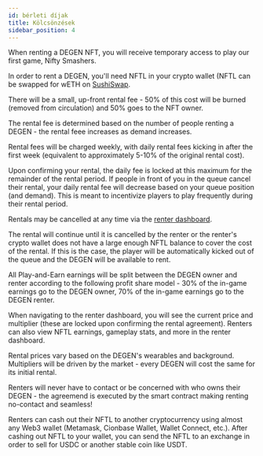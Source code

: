 ```yaml
---
id: bérleti díjak
title: Kölcsönzések
sidebar_position: 4
---
```


When renting a DEGEN NFT, you will receive temporary access to play our first game, Nifty Smashers.

In order to rent a DEGEN, you'll need NFTL in your crypto wallet (NFTL can be swapped for wETH on [SushiSwap](https://sushi.com/).

There will be a small, up-front rental fee - 50% of this cost will be burned (removed from circulation) and 50% goes to the NFT owner.

The rental fee is determined based on the number of people renting a DEGEN - the rental feee increases as demand increases.

Rental fees will be charged weekly, with daily rental fees kicking in after the first week (equivalent to approximately 5-10% of the original rental cost).

Upon confirming your rental, the daily fee is locked at this maximum for the remainder of the rental period. If people in front of you in the queue cancel their rental, your daily rental fee will decrease based on your queue position (and demand). This is meant to incentivize players to play frequently during their rental period.

Rentals may be cancelled at any time via the [renter dashboard](https://niftyleague.com/profile).

The rental will continue until it is cancelled by the renter or the renter's crypto wallet does not have a large enough NFTL balance to cover the cost of the rental. If this is the case, the player will be automatically kicked out of the queue and the DEGEN will be available to rent.

All Play-and-Earn earnings will be split between the DEGEN owner and renter according to the following profit share model - 30% of the in-game earnings go to the DEGEN owner, 70% of the in-game earnings go to the DEGEN renter.

When navigating to the renter dashboard, you will see the current price and multiplier (these are locked upon confirming the rental agreement). Renters can also view NFTL earnings, gameplay stats, and more in the renter dashboard.

Rental prices vary based on the DEGEN's wearables and background. Multipliers will be driven by the market - every DEGEN will cost the same for its initial rental.

Renters will never have to contact or be concerned with who owns their DEGEN - the agreemend is executed by the smart contract making renting no-contact and seamless!

Renters can cash out their NFTL to another cryptocurrency using almost any Web3 wallet (Metamask, Cionbase Wallet, Wallet Connect, etc.). After cashing out NFTL to your wallet, you can send the NFTL to an exchange in order to sell for USDC or another stable coin like USDT.
